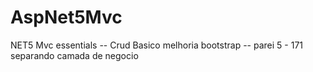 # AspNet5Mvc
NET5 Mvc essentials
-- Crud Basico melhoria bootstrap
-- parei 5 -  171 separando camada de negocio
